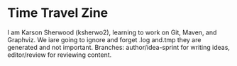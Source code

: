 # Time Travel Zine
I am Karson Sherwood (ksherwo2), learning to work on Git, Maven, and Graphviz.
We iare going to ignore and forget .log and.tmp they are generated and not important.
Branches: author/idea-sprint for writing ideas, editor/review for reviewing content.
